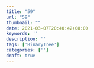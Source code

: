 ```yaml
---
title: "59"
url: "59"
thumbnail: ""
date: 2021-03-07T20:40:42+08:00
keywords: ''
description: ''
tags: ['BinaryTree']
categories: ['']
draft: true
---
```

